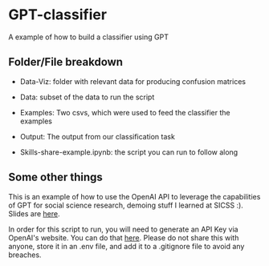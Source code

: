 # GPT-classifier

A example of how to build a classifier using GPT

## Folder/File breakdown 

- Data-Viz: folder with relevant data for producing confusion matrices 

- Data: subset of the data to run the script 

- Examples: Two csvs, which were used to feed the classifier the examples

- Output: The output from our classification task

- Skills-share-example.ipynb: the script you can run to follow along

## Some other things

This is an example of how to use the OpenAI API to leverage the capabilities of GPT for social science research, demoing stuff I learned at SICSS :). Slides are [here](https://docs.google.com/presentation/d/1AGCCTx4P9hJgpK4U5ErOzWRJZioKl3DflwyD59KOEJ4/edit?usp=sharing). 

In order for this script to run, you will need to generate an API Key via OpenAI's website. You can do that [here](https://help.openai.com/en/articles/4936850-where-do-i-find-my-secret-api-key). Please do not share this with anyone, store it in an .env file, and add it to a .gitignore file to avoid any breaches.
